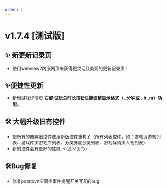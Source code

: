 ```yaml
---
order: 1
---
```

# v1.7.4 [测试版]

## ✨ 新更新记录页

* 使用webview2内嵌网页来获得更灵活且美观的更新记录页！

## ✨便捷性更新

* 新增游戏详情页 **右键 试玩总时长按钮快捷调整显示格式（..分钟或 ..h..m）功能。**

## 🛠️ 大幅升级旧有控件

* 把所有的废弃旧控件使用新版控件重构了（所有列表控件，如：游戏页游戏列表、游戏库页游戏库列表、分类界面分类列表、游戏详情页人物列表）
* 新的控件会有更好的性能 ヾ(≧▽≦*)o

## 🛠️Bug修复

* 修复potatovn空同步事件提醒开关写反的bug
